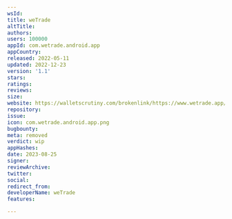 ```yaml
---
wsId: 
title: weTrade
altTitle: 
authors: 
users: 100000
appId: com.wetrade.android.app
appCountry: 
released: 2022-05-11
updated: 2022-12-23
version: '1.1'
stars: 
ratings: 
reviews: 
size: 
website: https://walletscrutiny.com/brokenlink/https://www.wetrade.app/
repository: 
issue: 
icon: com.wetrade.android.app.png
bugbounty: 
meta: removed
verdict: wip
appHashes: 
date: 2023-08-25
signer: 
reviewArchive: 
twitter: 
social: 
redirect_from: 
developerName: weTrade
features: 

---
```


